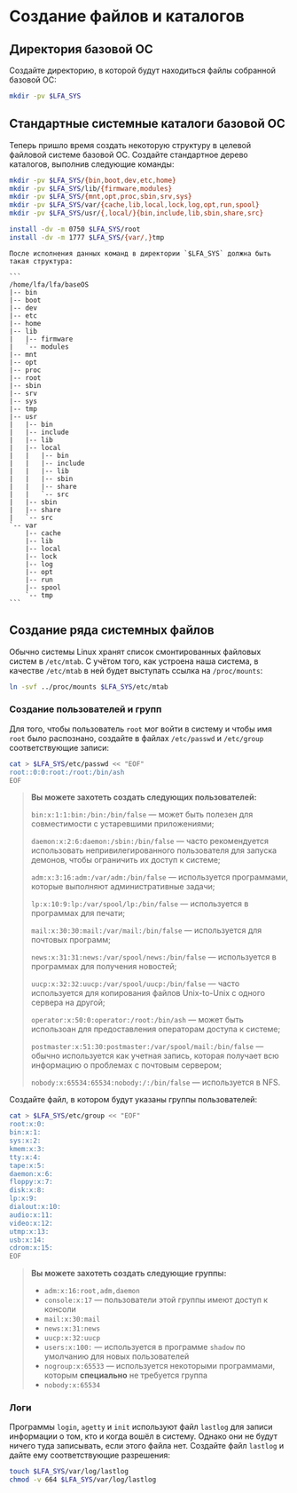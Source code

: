 # Создание файлов и каталогов

## Директория базовой ОС

Создайте директорию, в которой будут находиться файлы собранной базовой ОС:

```bash
mkdir -pv $LFA_SYS
```

## Стандартные системные каталоги базовой ОС

Теперь пришло время создать некоторую структуру в целевой файловой системе базовой ОС. Создайте стандартное дерево каталогов, выполнив следующие команды:

```bash
mkdir -pv $LFA_SYS/{bin,boot,dev,etc,home}
mkdir -pv $LFA_SYS/lib/{firmware,modules}
mkdir -pv $LFA_SYS/{mnt,opt,proc,sbin,srv,sys}
mkdir -pv $LFA_SYS/var/{cache,lib,local,lock,log,opt,run,spool}
mkdir -pv $LFA_SYS/usr/{,local/}{bin,include,lib,sbin,share,src}

install -dv -m 0750 $LFA_SYS/root
install -dv -m 1777 $LFA_SYS/{var/,}tmp
```

~~~admonish tip title="Проверьте себя" collapsible=true
После исполнения данных команд в директории `$LFA_SYS` должна быть такая структура:

```
/home/lfa/lfa/baseOS
|-- bin
|-- boot
|-- dev
|-- etc
|-- home
|-- lib
|   |-- firmware
|   `-- modules
|-- mnt
|-- opt
|-- proc
|-- root
|-- sbin
|-- srv
|-- sys
|-- tmp
|-- usr
|   |-- bin
|   |-- include
|   |-- lib
|   |-- local
|   |   |-- bin
|   |   |-- include
|   |   |-- lib
|   |   |-- sbin
|   |   |-- share
|   |   `-- src
|   |-- sbin
|   |-- share
|   `-- src
`-- var
    |-- cache
    |-- lib
    |-- local
    |-- lock
    |-- log
    |-- opt
    |-- run
    |-- spool
    `-- tmp
```
~~~

## Создание ряда системных файлов

Обычно системы Linux хранят список смонтированных файловых систем в `/etc/mtab`. С учётом того, как устроена наша система, в качестве `/etc/mtab` в ней будет выступать ссылка на `/proc/mounts`:

```bash
ln -svf ../proc/mounts $LFA_SYS/etc/mtab
```

### Создание пользователей и групп

Для того, чтобы пользователь `root` мог войти в систему и чтобы имя `root` было распознано, создайте в файлах `/etc/passwd` и `/etc/group` соответствующие записи:

```bash
cat > $LFA_SYS/etc/passwd << "EOF"
root::0:0:root:/root:/bin/ash
EOF
```

> **Вы можете захотеть создать следующих пользователей:**
>
> `bin:x:1:1:bin:/bin:/bin/false` — может быть полезен для совместимости с устаревшими приложениями;
>
> `daemon:x:2:6:daemon:/sbin:/bin/false` — часто рекомендуется использовать непривилегированного пользователя для запуска демонов, чтобы ограничить их доступ к системе;
>
> `adm:x:3:16:adm:/var/adm:/bin/false` — используется программами, которые выполняют административные задачи;
>
> `lp:x:10:9:lp:/var/spool/lp:/bin/false` — используется в программах для печати;
>
> `mail:x:30:30:mail:/var/mail:/bin/false` — используется для почтовых программ;
>
> `news:x:31:31:news:/var/spool/news:/bin/false` — используется в программах для получения новостей;
>
> `uucp:x:32:32:uucp:/var/spool/uucp:/bin/false` — часто используется для копирования файлов Unix-to-Unix с одного сервера на другой;
>
> `operator:x:50:0:operator:/root:/bin/ash` — может быть использоан для предоставления операторам доступа к системе;
>
> `postmaster:x:51:30:postmaster:/var/spool/mail:/bin/false` —  обычно используется как учетная запись, которая получает всю информацию о проблемах с почтовым сервером;
>
> `nobody:x:65534:65534:nobody:/:/bin/false` — используется в NFS.

Создайте файл, в котором будут указаны группы пользователей:

```bash
cat > $LFA_SYS/etc/group << "EOF"
root:x:0:
bin:x:1:
sys:x:2:
kmem:x:3:
tty:x:4:
tape:x:5:
daemon:x:6:
floppy:x:7:
disk:x:8:
lp:x:9:
dialout:x:10:
audio:x:11:
video:x:12:
utmp:x:13:
usb:x:14:
cdrom:x:15:
EOF
```

> **Вы можете захотеть создать следующие группы:**
>
> - `adm:x:16:root,adm,daemon`
> - `console:x:17` — пользователи этой группы имеют доступ к консоли
> - `mail:x:30:mail`
> - `news:x:31:news`
> - `uucp:x:32:uucp`
> - `users:x:100:` — используется в программе `shadow` по умолчанию для новых пользователей
> - `nogroup:x:65533` — используется некоторыми программами, которым **специально** не требуется группа
> - `nobody:x:65534`

### Логи

Программы `login`, `agetty` и `init` используют файл `lastlog` для записи информации о том, кто и когда вошёл в систему. Однако они не будут ничего туда записывать, если этого файла нет. Создайте файл `lastlog` и дайте ему соответствующие разрешения:

```bash
touch $LFA_SYS/var/log/lastlog
chmod -v 664 $LFA_SYS/var/log/lastlog
```

